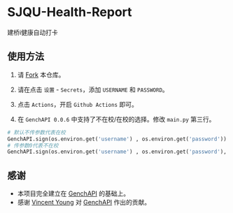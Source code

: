# SJQU-Health-Report
建桥i健康自动打卡

## 使用方法
1. 请 [Fork](https://github.com/missuo/bojj1/SJQU-Health-Report/fork) 本仓库。

2. 请在点击 `设置` - `Secrets`，添加 `USERNAME` 和 `PASSWORD`。

3. 点击 `Actions`，开启 `Github Actions` 即可。

4. 在 `GenchAPI 0.0.6` 中支持了不在校/在校的选择。修改 `main.py` 第三行。
```python
# 默认不传参数代表在校
GenchAPI.sign(os.environ.get('username') , os.environ.get('password'))
# 传参数0代表不在校
GenchAPI.sign(os.environ.get('username') , os.environ.get('password'), 0)
```

## 感谢
- 本项目完全建立在 [GenchAPI](https://pypi.org/project/GenchAPI/) 的基础上。
- 感谢 [Vincent Young](https://github.com/missuo) 对 [GenchAPI](https://pypi.org/project/GenchAPI/) 作出的贡献。
